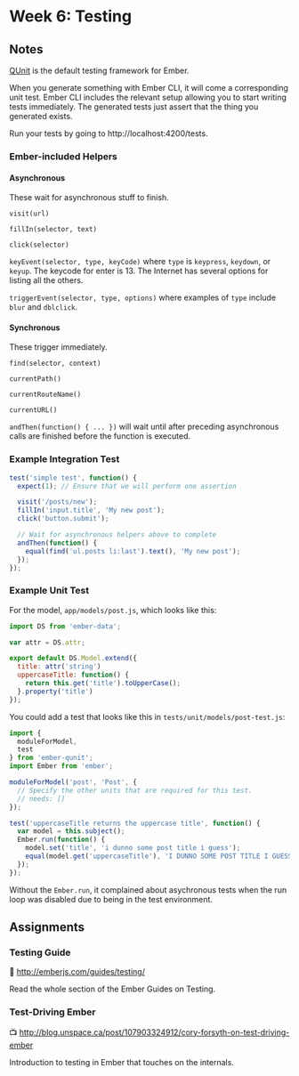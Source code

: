 # Week 6: Testing

## Notes

[QUnit](http://qunitjs.com/) is the default testing framework for Ember.

When you generate something with Ember CLI, it will come a corresponding unit test. Ember CLI includes the relevant setup allowing you to start writing tests immediately. The generated tests just assert that the thing you generated exists.

Run your tests by going to http://localhost:4200/tests.

### Ember-included Helpers

#### Asynchronous

These wait for asynchronous stuff to finish.

`visit(url)`

`fillIn(selector, text)`

`click(selector)`

`keyEvent(selector, type, keyCode)` where `type` is `keypress`, `keydown`, or `keyup`. The keycode for enter is 13. The Internet has several options for listing all the others.

`triggerEvent(selector, type, options)` where examples of `type` include `blur` and `dblclick`.

#### Synchronous

These trigger immediately.

`find(selector, context)`

`currentPath()`

`currentRouteName()`

`currentURL()`

`andThen(function() { ... })` will wait until after preceding asynchronous calls are finished before the function is executed.

### Example Integration Test

```javascript
test('simple test', function() {
  expect(1); // Ensure that we will perform one assertion

  visit('/posts/new');
  fillIn('input.title', 'My new post');
  click('button.submit');

  // Wait for asynchronous helpers above to complete
  andThen(function() {
    equal(find('ul.posts li:last').text(), 'My new post');
  });
});
```

### Example Unit Test

For the model, `app/models/post.js`, which looks like this:

```javascript
import DS from 'ember-data';

var attr = DS.attr;

export default DS.Model.extend({
  title: attr('string')
  uppercaseTitle: function() {
    return this.get('title').toUpperCase();
  }.property('title')
});
```

You could add a test that looks like this in `tests/unit/models/post-test.js`:

```javascript
import {
  moduleForModel,
  test
} from 'ember-qunit';
import Ember from 'ember';

moduleForModel('post', 'Post', {
  // Specify the other units that are required for this test.
  // needs: []
});

test('uppercaseTitle returns the uppercase title', function() {
  var model = this.subject();
  Ember.run(function() {
    model.set('title', 'i dunno some post title i guess');
    equal(model.get('uppercaseTitle'), 'I DUNNO SOME POST TITLE I GUESS');
  });
});
```

Without the `Ember.run`, it complained about asychronous tests when the run loop was disabled due to being in the test environment.


## Assignments

### Testing Guide

:book: http://emberjs.com/guides/testing/

Read the whole section of the Ember Guides on Testing.

### Test-Driving Ember

:tv: http://blog.unspace.ca/post/107903324912/cory-forsyth-on-test-driving-ember

Introduction to testing in Ember that touches on the internals.
